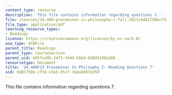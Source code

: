 ```yaml
---
content_type: resource
description: 'This file contains information regarding questions 7. '
file: /courses/24-400-proseminar-in-philosophy-i-fall-2013/6d81758bcf34e3a505cf3aba8d931d59_MIT24_400F13_Questions7.pdf
file_type: application/pdf
learning_resource_types:
- Readings
license: https://creativecommons.org/licenses/by-nc-sa/4.0/
ocw_type: OCWFile
parent_title: Readings
parent_type: CourseSection
parent_uid: b95fce95-24f3-f444-b5b4-84026108a286
resourcetype: Document
title: '24.400F13 Proseminar In Philsophy I: Reading Questions 7'
uid: 6d81758b-cf34-e3a5-05cf-3aba8d931d59
---
```

This file contains information regarding questions 7. 